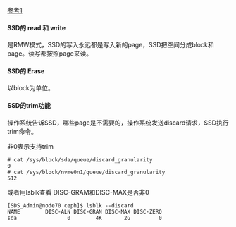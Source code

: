 [参考1](https://zhuanlan.zhihu.com/p/34683444)

#### SSD的 read 和 write
是RMW模式，SSD的写入永远都是写入新的page，SSD把空间分成block和page。读写都按照page来读。

#### SSD的 Erase
以block为单位。

#### SSD的trim功能
操作系统告诉SSD，哪些page是不需要的，操作系统发送discard请求，SSD执行trim命令。

非0表示支持trim
```
# cat /sys/block/sda/queue/discard_granularity
0
# cat /sys/block/nvme0n1/queue/discard_granularity
512
```
或者用lsblk查看 DISC-GRAM和DISC-MAX是否非0
```
[SDS_Admin@node70 ceph]$ lsblk --discard
NAME        DISC-ALN DISC-GRAN DISC-MAX DISC-ZERO
sda                0        4K       2G         0
```
